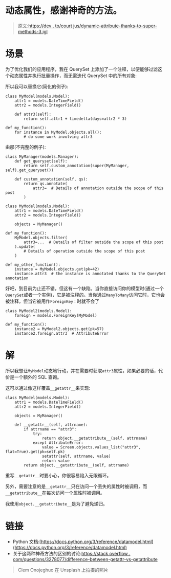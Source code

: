 # 动态属性，感谢神奇的方法。

> 原文:[https://dev . to/court jus/dynamic-attribute-thanks-to-super-methods-3 igl](https://dev.to/courtjus/dynamic-attribute-thanks-to-super-methods-3igl)

# [](#scenario)场景

为了优化我们的应用程序，我在 QuerySet 上添加了一个注释，以便能够过滤这个动态属性并执行批量操作，而无需迭代 QuerySet 中的所有对象:

所以我可以替换它(简化的例子):

```
class MyModel(models.Model):
    attr1 = models.DateTimeField()
    attr2 = models.IntegerField()

    def attr3(self):
        return self.attr1 + timedelta(days=attr2 * 3)

def my_function():
    for instance in MyModel.objects.all():
        # do some work involving attr3 
```

由那(不完整的例子):

```
class MyManager(models.Manager):
    def get_queryset(self):
        return self.custom_annotation(super(MyManager, self).get_queryset())

    def custom_annotation(self, qs):
        return qs.annotate(
            attr3=  # Details of annotation outside the scope of this post
        )

class MyModel(models.Model):
    attr1 = models.DateTimeField()
    attr2 = models.IntegerField()

    objects = MyManager()

def my_function():
    MyModel.objects.filter(
        attr3=...  # Details of filter outside the scope of this post
    ).update(
        # Details of operation outside the scope of this post
    )

def my_other_function():
    instance = MyModel.objects.get(pk=42)
    instance.attr3  # the instance is annotated thanks to the QuerySet annotation 
```

好吧，到目前为止还不错，但这有一个缺陷。当你直接访问你的模型时(通过一个`QuerySet`或者一个实例)，它是被注释的。当你通过`ManyToMany`访问它时，它也会被注释，但当它被用作`ForeignKey` :
时就不会了

```
class MyModel2(models.Model):
    foreign = models.ForeignKey(MyModel)

def my_function():
    instance2 = MyModel2.objects.get(pk=57)
    instance2.foreign.attr3  # AttributeError 
```

# [](#solution)解

所以我想让`MyModel`动态地行动，并在需要时获取`attr3`属性，如果必要的话，代价是一个额外的 SQL 查询。

这可以通过像这样覆盖`__getattr__`来实现:

```
class MyModel(models.Model):
    attr1 = models.DateTimeField()
    attr2 = models.IntegerField()

    objects = MyManager()

    def __getattr__(self, attrname):
        if attrname == "attr3":
            try:
                return object.__getattribute__(self, attrname)
            except AttributeError:
                value = Screen.objects.values_list("attr3", flat=True).get(pk=self.pk)
                setattr(self, attrname, value)
                return value
        return object.__getattribute__(self, attrname) 
```

重写`__getattr__`时要小心，你很容易陷入无限循环。

另外，需要注意的是`__getattr__`只在访问一个丢失的属性时被调用，而`__getattribute__`在每次访问一个属性时被调用。

我使用`object.__getattribute__`是为了避免递归。

# [](#links)链接

*   Python 文档:[https://docs.python.org/3/reference/datamodel.html](https://docs.python.org/3/reference/datamodel.html)
*   关于这两种神奇方法的区别的讨论:[https://stack overflow . com/questions/3278077/difference-between-getattr-vs-getattribute](https://stackoverflow.com/questions/3278077/difference-between-getattr-vs-getattribute)

> Clem Onojeghuo 在 Unsplash 上拍摄的照片